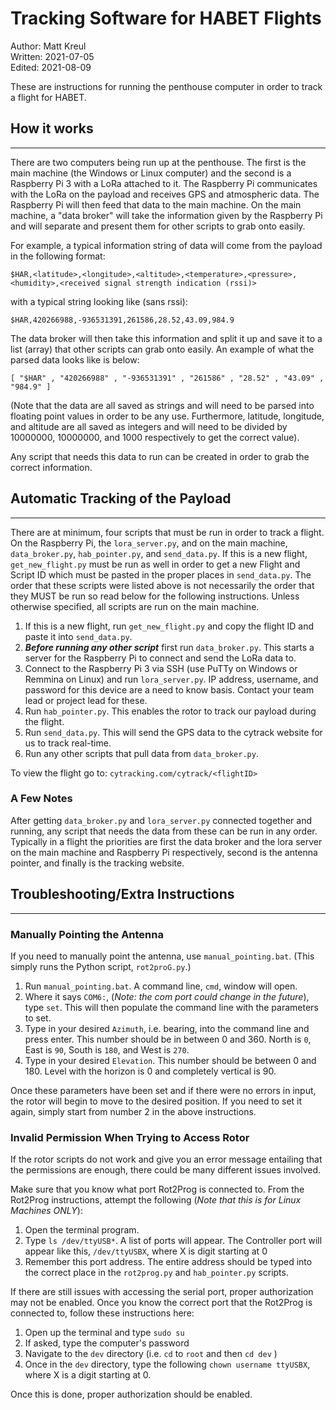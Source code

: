 # Tracking Software for HABET Flights

Author: Matt Kreul\
Written: 2021-07-05\
Edited: 2021-08-09

These are instructions for running the penthouse computer in order to track a flight for HABET.

## How it works

---

There are two computers being run up at the penthouse.  The first is the main machine (the Windows or Linux computer) and the second is a Raspberry Pi 3 with a LoRa attached to it.  The Raspberry Pi communicates with the LoRa on the payload and receives GPS and atmospheric data.  The Raspberry Pi will then feed that data to the main machine.  On the main machine, a "data broker" will take the information given by the Raspberry Pi and will separate and present them for other scripts to grab onto easily.  

For example, a typical information string of data will come from the payload in the following format:

```
$HAR,<latitude>,<longitude>,<altitude>,<temperature>,<pressure>,<humidity>,<received signal strength indication (rssi)> 
```

with a typical string looking like (sans rssi):

```
$HAR,420266988,-936531391,261586,28.52,43.09,984.9
```

The data broker will then take this information and split it up and save it to a list (array) that other scripts can grab onto easily.  An example of what the parsed data looks like is below:

```
[ "$HAR" , "420266988" , "-936531391" , "261586" , "28.52" , "43.09" , "984.9" ]
```

(Note that the data are all saved as strings and will need to be parsed into floating point values in order to be any use.  Furthermore, latitude, longitude, and altitude are all saved as integers and will need to be divided by 10000000, 10000000, and 1000 respectively to get the correct value).

Any script that needs this data to run can be created in order to grab the correct information.

## Automatic Tracking of the Payload

---

There are at minimum, four scripts that must be run in order to track a flight.  On the Raspberry Pi, the `lora_server.py`, and on the main machine, `data_broker.py`, `hab_pointer.py`, and `send_data.py`.  If this is a new flight, `get_new_flight.py` must be run as well in order to get a new Flight and Script ID which must be pasted in the proper places in `send_data.py`.  The order that these scripts were listed above is not necessarily the order that they MUST be run so read below for the following instructions.  Unless otherwise specified, all scripts are run on the main machine.

1. If this is a new flight, run `get_new_flight.py` and copy the flight ID and paste it into `send_data.py`.
2. ***Before running any other script*** first run `data_broker.py`.  This starts a server for the Raspberry Pi to connect and send the LoRa data to.
3. Connect to the Raspberry Pi 3 via SSH (use PuTTy on Windows or Remmina on Linux) and run `lora_server.py`.  IP address, username, and password for this device are a need to know basis.  Contact your team lead or project lead for these.
4. Run `hab_pointer.py`.  This enables the rotor to track our payload during the flight.
5. Run `send_data.py`.  This will send the GPS data to the cytrack website for us to track real-time.
6. Run any other scripts that pull data from `data_broker.py`.

To view the flight go to: `cytracking.com/cytrack/<flightID>`

### A Few Notes

After getting `data_broker.py` and `lora_server.py` connected together and running, any script that needs the data from these can be run in any order.  Typically in a flight the priorities are first the data broker and the lora server on the main machine and Raspberry Pi respectively, second is the antenna pointer, and finally is the tracking website.  

## Troubleshooting/Extra Instructions

---

### Manually Pointing the Antenna

If you need to manually point the antenna, use `manual_pointing.bat`.  (This simply runs the Python script, `rot2proG.py`.)  

1. Run `manual_pointing.bat`. A command line, `cmd`, window will open.
2. Where it says `COM6:`, (*Note: the com port could change in the future*), type `set`. This will then populate the command line with the parameters to set.
3. Type in your desired `Azimuth`, i.e. bearing, into the command line and press enter.  This number should be in between 0 and 360. North is `0`, East is `90`, South is `180`, and West is `270`.
4. Type in your desired `Elevation`. This number should be between 0 and 180.  Level with the horizon is 0 and completely vertical is 90.

Once these parameters have been set and if there were no errors in input, the rotor will begin to move to the desired position.  If you need to set it again, simply start from number 2 in the above instructions.


### Invalid Permission When Trying to Access Rotor

If the rotor scripts do not work and give you an error message entailing that the permissions are enough, there could be many different issues involved.  

Make sure that you know what port Rot2Prog is connected to.  From the Rot2Prog instructions, attempt the following (*Note that this is for Linux Machines ONLY*):
1. Open the terminal program.
2. Type `ls /dev/ttyUSB*`.  A list of ports will appear.  The Controller port will appear like this,  `/dev/ttyUSBX`, where X is digit starting at 0
3. Remember this port address.  The entire address should be typed into the correct place in the `rot2prog.py` and `hab_pointer.py` scripts. 

If there are still issues with accessing the serial port, proper authorization may not be enabled.  Once you know the correct port that the Rot2Prog is connected to, follow these instructions here:

1. Open up the terminal and type `sudo su`
2. If asked, type the computer's password 
3. Navigate to the `dev` directory (i.e. `cd` to `root` and then `cd dev` )
4. Once in the `dev` directory, type the following `chown username ttyUSBX`, where X is a digit starting at 0. 

Once this is done, proper authorization should be enabled.  
